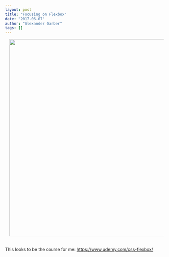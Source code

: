 ```yaml
---
layout: post
title: "Focusing on Flexbox"
date: "2017-06-07"
author: "Alexander Garber"
tags: []
---
```


<div dir="ltr" style="text-align: left;" trbidi="on">
          <div class="separator" style="clear: both; text-align: center;"><a href="https://4.bp.blogspot.com/-J0uaMXyT1F8/WTfcfhjLusI/AAAAAAAAShg/uIXlRPgLmP0M409yrxN9LKeSF6WdJSDvQCPcB/s1600/get_a_job_in_front_end_flexbox.png" imageanchor="1" style="margin-left: 1em; margin-right: 1em;"><img border="0" data-original-height="912" data-original-width="741" height="640" src="https://4.bp.blogspot.com/-J0uaMXyT1F8/WTfcfhjLusI/AAAAAAAAShg/uIXlRPgLmP0M409yrxN9LKeSF6WdJSDvQCPcB/s640/get_a_job_in_front_end_flexbox.png" width="520"></a></div>
<br><br>This
          looks to be the course for me: <a href="https://www.udemy.com/css-flexbox/">https://www.udemy.com/css-flexbox/</a>
        </div>